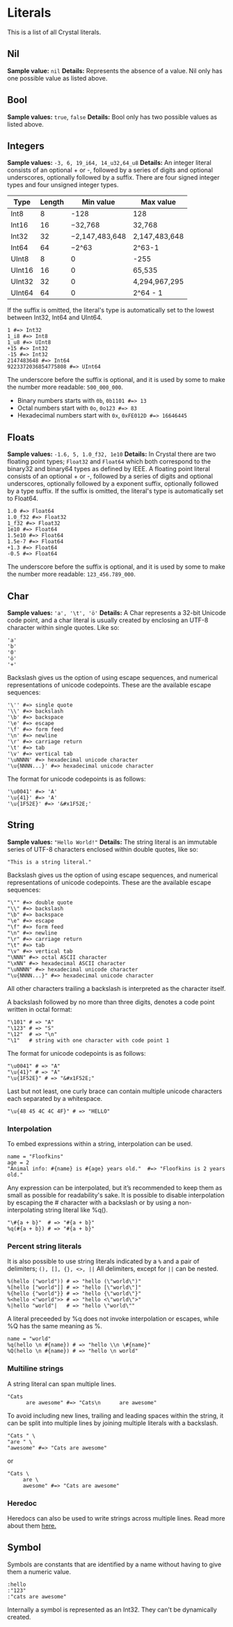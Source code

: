 # Literals
This is a list of all Crystal literals.

## Nil
**Sample value:** `nil`
**Details:** Represents the absence of a value. Nil only has one possible value as listed above.
## Bool
**Sample values:** `true`, `false`
**Details:** Bool only has two possible values as listed above.
## Integers
**Sample values:** `-3, 6, 19_i64, 14_u32,64_u8`
**Details:** An integer literal consists of an optional + or -, followed by a series of digits and optional underscores, optionally followed by a suffix. There are four signed integer types and four unsigned integer types.

| Type          | Length        | Min value      | Max value     |
| ------------- | ------------- | -------------- | ------------- |
| Int8          | 8             | -128           | 128           |
| Int16         | 16            | −32,768        | 32,768        |
| Int32         | 32            | −2,147,483,648 | 2,147,483,648 |
| Int64         | 64            | −2^63          | 2^63-1        |
| UInt8         | 8             | 0              | -255          |
| UInt16        | 16            | 0              | 65,535        |
| UInt32        | 32            | 0              | 4,294,967,295 |
| UInt64        | 64            | 0              | 2^64 - 1      |

If the suffix is omitted, the literal's type is automatically set to the lowest between Int32, Int64 and UInt64.
```
1 #=> Int32
1_i8 #=> Int8
1_u8 #=> UInt8
+15 #=> Int32
-15 #=> Int32
2147483648 #=> Int64
9223372036854775808 #=> UInt64
```
The underscore before the suffix is optional, and it is used by some to make the number more readable: `500_000_000`.
* Binary numbers starts with `0b`, `0b1101 #=> 13`
* Octal numbers start with `0o`, `0o123 #=> 83`
* Hexadecimal numbers start with `0x`, `0xFE012D #=> 16646445`
## Floats
**Sample values:** `-1.6, 5, 1.0_f32, 1e10`
**Details:** In Crystal there are two floating point types; `Float32` and `Float64` which both correspond to the binary32 and binary64 types as defined by IEEE. A floating point literal consists of an optional + or -, followed by a series of digits and optional underscores, optionally followed by a exponent suffix, optionally followed by a type suffix. If the suffix is omitted, the literal's type is automatically set to Float64.
```
1.0 #=> Float64
1.0_f32 #=> Float32
1_f32 #=> Float32
1e10 #=> Float64
1.5e10 #=> Float64
1.5e-7 #=> Float64
+1.3 #=> Float64
-0.5 #=> Float64
```
The underscore before the suffix is optional, and it is used by some to make the number more readable: `123_456.789_000`.
## Char
**Sample values:** `'a', '\t', 'ö'`
**Details:** A Char represents a 32-bit Unicode code point, and a char literal is usually created by enclosing an UTF-8 character within single quotes. Like so:
```
'a'
'b'
'0'
'ö'
'+'
```
Backslash gives us the option of using escape sequences, and numerical representations of unicode codepoints. These are the available escape sequences:
```
'\'' #=> single quote
'\\' #=> backslash
'\b' #=> backspace
'\e' #=> escape
'\f' #=> form feed
'\n' #=> newline
'\r' #=> carriage return
'\t' #=> tab
'\v' #=> vertical tab
'\uNNNN' #=> hexadecimal unicode character
'\u{NNNN...}' #=> hexadecimal unicode character
```
The format for unicode codepoints is as follows:
```
'\u0041' #=> 'A'
'\u{41}' #=> 'A'
'\u{1F52E}' #=> '&#x1F52E;'
```
## String
**Sample values:** `"Hello World!"`
**Details:** The string literal is an immutable series of UTF-8 characters enclosed within double quotes, like so:
```
"This is a string literal."
```
Backslash gives us the option of using escape sequences, and numerical representations of unicode codepoints. These are the available escape sequences:
```
"\"" #=> double quote
"\\" #=> backslash
"\b" #=> backspace
"\e" #=> escape
"\f" #=> form feed
"\n" #=> newline
"\r" #=> carriage return
"\t" #=> tab
"\v" #=> vertical tab
"\NNN" #=> octal ASCII character
"\xNN" #=> hexadecimal ASCII character
"\uNNNN" #=> hexadecimal unicode character
"\u{NNNN...}" #=> hexadecimal unicode character
```
All other characters trailing a backslash is interpreted as the character itself.

A backslash followed by no more than three digits, denotes a code point written in octal format:
```
"\101" # => "A"
"\123" # => "S"
"\12"  # => "\n"
"\1"   # string with one character with code point 1
```
The format for unicode codepoints is as follows:
```
"\u0041" # => "A"
"\u{41}" # => "A"
"\u{1F52E}" # => "&#x1F52E;"
```
Last but not least, one curly brace can contain multiple unicode characters each separated by a whitespace.
```
"\u{48 45 4C 4C 4F}" # => "HELLO"
```
### Interpolation
To embed expressions within a string, interpolation can be used.
```
name = "Floofkins"
age = 2
"Animal info: #{name} is #{age} years old."  #=> "Floofkins is 2 years old."
```
Any expression can be interpolated, but it’s recommended to keep them as small as possible for readability's sake.
It is possible to disable interpolation by escaping the # character with a backslash or by using a non-interpolating string literal like %q().
```
"\#{a + b}"  # => "#{a + b}"
%q(#{a + b}) # => "#{a + b}"
```
### Percent string literals
It is also possible to use string literals indicated by a `%` and a pair of delimiters; `(), [], {}, <>, ||` All delimiters, except for `||` can be nested.
```
%(hello ("world")) # => "hello (\"world\")"
%[hello ["world"]] # => "hello [\"world\"]"
%{hello {"world"}} # => "hello {\"world\"}"
%<hello <"world">> # => "hello <\"world\">"
%|hello "world"|   # => "hello \"world\""
```
A literal preceeded by %q does not invoke interpolation or escapes, while %Q has the same meaning as %.
```
name = "world"
%q(hello \n #{name}) # => "hello \\n \#{name}"
%Q(hello \n #{name}) # => "hello \n world"
```
### Multiline strings
A string literal can span multiple lines.
```
"Cats
      are awesome" #=> "Cats\n      are awesome"
```
To avoid including new lines, trailing and leading spaces within the string, it can be split into multiple lines by joining multiple literals with a backslash.
```
"Cats " \
"are " \
"awesome" #=> "Cats are awesome"
```
or
```
"Cats \
     are \
     awesome" #=> "Cats are awesome"
```
### Heredoc
Heredocs can also be used to write strings across multiple lines. Read more about them [here.](https://crystal-lang.org/docs/syntax_and_semantics/literals/string.html)
## Symbol

Symbols are constants that are identified by a name without having to give them a numeric value.
```
:hello
:"123"
:"cats are awesome"
```
Internally a symbol is represented as an Int32. They can't be dynamically created.
